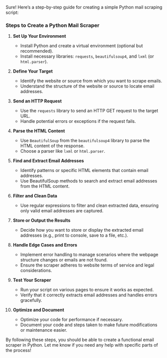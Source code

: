 Sure! Here’s a step-by-step guide for creating a simple Python mail scraping script:

### Steps to Create a Python Mail Scraper

1. **Set Up Your Environment**
   - Install Python and create a virtual environment (optional but recommended).
   - Install necessary libraries: `requests`, `beautifulsoup4`, and `lxml` (or `html.parser`).

2. **Define Your Target**
   - Identify the website or source from which you want to scrape emails.
   - Understand the structure of the website or source to locate email addresses.

3. **Send an HTTP Request**
   - Use the `requests` library to send an HTTP GET request to the target URL.
   - Handle potential errors or exceptions if the request fails.

4. **Parse the HTML Content**
   - Use `BeautifulSoup` from the `beautifulsoup4` library to parse the HTML content of the response.
   - Choose a parser like `lxml` or `html.parser`.

5. **Find and Extract Email Addresses**
   - Identify patterns or specific HTML elements that contain email addresses.
   - Use BeautifulSoup methods to search and extract email addresses from the HTML content.

6. **Filter and Clean Data**
   - Use regular expressions to filter and clean extracted data, ensuring only valid email addresses are captured.

7. **Store or Output the Results**
   - Decide how you want to store or display the extracted email addresses (e.g., print to console, save to a file, etc.).

8. **Handle Edge Cases and Errors**
   - Implement error handling to manage scenarios where the webpage structure changes or emails are not found.
   - Ensure the scraper adheres to website terms of service and legal considerations.

9. **Test Your Scraper**
   - Run your script on various pages to ensure it works as expected.
   - Verify that it correctly extracts email addresses and handles errors gracefully.

10. **Optimize and Document**
    - Optimize your code for performance if necessary.
    - Document your code and steps taken to make future modifications or maintenance easier.

By following these steps, you should be able to create a functional email scraper in Python. Let me know if you need any help with specific parts of the process!
